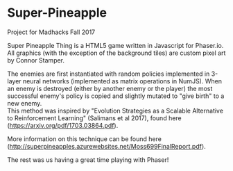 # Super-Pineapple
Project for Madhacks Fall 2017

Super Pineapple Thing is a HTML5 game written in Javascript for Phaser.io.  
All graphics (with the exception of the background tiles) are custom pixel art by Connor Stamper.

The enemies are first instantiated with random policies implemented in 3-layer neural networks 
(implemented as matrix operations in NumJS).  When an enemy is destroyed (either by another enemy or the player) 
the most successful enemy's policy is copied and slightly mutated to "give birth" to a new enemy.  
This method was inspired by "Evolution Strategies as a Scalable Alternative to Reinforcement Learning" (Salimans et al 2017), 
found here (https://arxiv.org/pdf/1703.03864.pdf).  

More information on this technique can be found here (http://superpineapples.azurewebsites.net/Moss699FinalReport.pdf).

The rest was us having a great time playing with Phaser!
